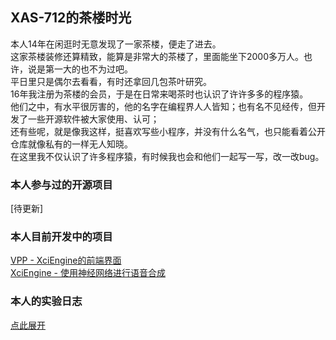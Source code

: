 ## XAS-712的茶楼时光

本人14年在闲逛时无意发现了一家茶楼，便走了进去。  
这家茶楼装修还算精致，能算是非常大的茶楼了，里面能坐下2000多万人。也许，说是第一大的也不为过吧。  
平日里只是偶尔去看看，有时还拿回几包茶叶研究。  
16年我注册为茶楼的会员，于是在日常来喝茶时也认识了许许多多的程序猿。  
他们之中，有水平很厉害的，他的名字在编程界人人皆知；也有名不见经传，但开发了一些开源软件被大家使用、认可；  
还有些呢，就是像我这样，挺喜欢写些小程序，并没有什么名气，也只能看着公开仓库就像私有的一样无人知晓。  
在这里我不仅认识了许多程序猿，有时候我也会和他们一起写一写，改一改bug。  

### 本人参与过的开源项目
\[待更新\]  

### 本人目前开发中的项目
[VPP - XciEngine的前端界面](https://github.com/XAS-712/VPP)  
[XciEngine - 使用神经网络进行语音合成](https://github.com/XAS-712/XciEngine)  

### 本人的实验日志
[点此展开](explog/)  
